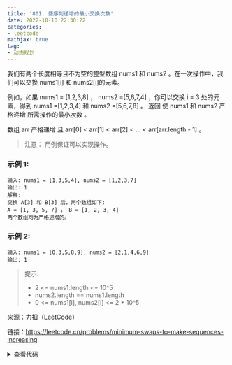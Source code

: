 ```yaml
---
title: '801. 使序列递增的最小交换次数'
date: 2022-10-10 22:30:22
categories:
- leetcode
mathjax: true
tag:
- 动态规划
---
```

我们有两个长度相等且不为空的整型数组 nums1 和 nums2 。在一次操作中，我们可以交换 nums1[i] 和 nums2[i]的元素。

例如，如果 nums1 = [1,2,3,8] ， nums2 =[5,6,7,4] ，你可以交换 i = 3 处的元素，得到 nums1 =[1,2,3,4] 和 nums2 =[5,6,7,8] 。
返回 使 nums1 和 nums2 严格递增 所需操作的最小次数 。

数组 arr 严格递增 且  arr[0] < arr[1] < arr[2] < ... < arr[arr.length - 1] 。

> 注意：
用例保证可以实现操作。


### 示例 1:
```
输入: nums1 = [1,3,5,4], nums2 = [1,2,3,7]
输出: 1
解释: 
交换 A[3] 和 B[3] 后，两个数组如下:
A = [1, 3, 5, 7] ， B = [1, 2, 3, 4]
两个数组均为严格递增的。
```
### 示例 2:
```
输入: nums1 = [0,3,5,8,9], nums2 = [2,1,4,6,9]
输出: 1
```



> 提示:
>
> - 2 <= nums1.length <= 10^5
> - nums2.length == nums1.length
> - 0 <= nums1[i], nums2[i] <= 2 * 10^5

来源：力扣（LeetCode）

链接：https://leetcode.cn/problems/minimum-swaps-to-make-sequences-increasing 

<details><summary>查看代码</summary><pre><code>
class Solution {
public:
    int minSwap(vector<int>& nums1, vector<int>& nums2) {
        int len = nums1.size();
        vector<vector<int>> dp(len, vector<int>(2, len + 1));
        dp[0][0] = 0;
        dp[0][1] = 1;
        for (int i = 1; i < len; i++) {
            if (nums1[i] > nums2[i - 1] && nums2[i] > nums1[i - 1]) {
                dp[i][0] = dp[i - 1][1];
                dp[i][1] = dp[i - 1][0] + 1;
            }
            if (nums1[i] > nums1[i - 1] && nums2[i] > nums2[i - 1]) {
                dp[i][0] = min(dp[i][0], dp[i - 1][0]);
                dp[i][1] = min(dp[i][1], dp[i - 1][1] + 1);
            }
        }

        return min(dp[len - 1][0], dp[len - 1][1]);
    }
};
</code></pre></details>
